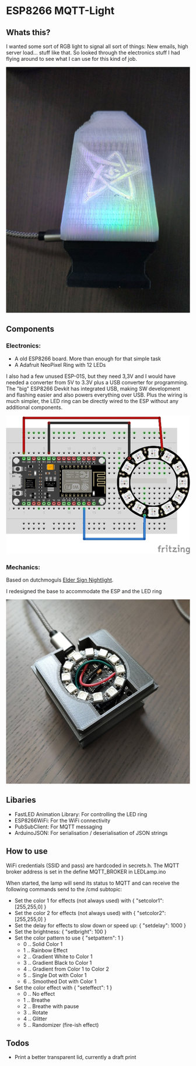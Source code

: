# ESP8266 MQTT-Light

## Whats this?

I wanted some sort of RGB light to signal all sort of things: New emails, high server load... stuff like that. So looked through the electronics stuff I had flying around to see what I can use for this kind of job.

![Lamp](Lamp.jpg "Lamp")

## Components

### Electronics:
- A old ESP8266 board. More than enough for that simple task
- A Adafruit NeoPixel Ring with 12 LEDs

I also had a few unused ESP-01S, but they need 3,3V and I would have needed a converter from 5V to 3.3V plus a USB converter for programming. The "big" ESP8266 Devkit has integrated USB, making SW development and flashing easier and also powers everything over USB. Plus the wiring is much simpler, the LED ring can be directly wired to the ESP without any additional components.

![Breadboard](Breadboard.jpg "Breadboard")

### Mechanics:

Based on dutchmoguls [Elder Sign Nightlight](https://www.thingiverse.com/thing:921962).

I redesigned the base to accommodate the ESP and the LED ring

![Base](Base.jpg "Base")

## Libaries

- FastLED Animation Library: For controlling the LED ring
- ESP8266WiFi: For the WiFi connectivity
- PubSubClient: For MQTT messaging
- ArduinoJSON: For serialisation / deserialisation of JSON strings

## How to use

WiFi credentials (SSID and pass) are hardcoded in secrets.h. The MQTT broker address is set in the define MQTT_BROKER in LEDLamp.ino

When started, the lamp will send its status to MQTT and can receive the following commands send to the /cmd subtopic:

- Set the color 1 for effects (not always used) with { "setcolor1": [255,255,0] }
- Set the color 2 for effects (not always used) with { "setcolor2": [255,255,0] }
- Set the delay for effects to slow down or speed up: { "setdelay": 1000 }
- Set the brightness: { "setbright": 100 }
- Set the color pattern to use { "setpattern": 1 }
  - 0 .. Solid Color 1
  - 1 .. Rainbow Effect
  - 2 .. Gradient White to Color 1
  - 3 .. Gradient Black to Color 1
  - 4 .. Gradient from Color 1 to Color 2
  - 5 .. Single Dot with Color 1
  - 6 .. Smoothed Dot with Color 1
- Set the color effect with { "seteffect": 1 }
  - 0 .. No effect
  - 1 .. Breathe
  - 2 .. Breathe with pause
  - 3 .. Rotate
  - 4 .. Glitter
  - 5 .. Randomizer (fire-ish effect)

## Todos

- Print a better transparent lid, currently a draft print
